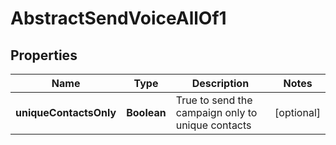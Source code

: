 

# AbstractSendVoiceAllOf1


## Properties

| Name | Type | Description | Notes |
|------------ | ------------- | ------------- | -------------|
|**uniqueContactsOnly** | **Boolean** | True to send the campaign only to unique contacts |  [optional] |



